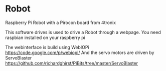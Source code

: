 Robot
=====

Raspberry Pi Robot with a Pirocon board from 4tronix

This software drives is used to drive a Robot through a webpage.
You need raspbian installed on your raspberry pi 

The webinterface is build using WebIOPi https://code.google.com/p/webiopi/
And the servo motors are driven by ServoBlaster https://github.com/richardghirst/PiBits/tree/master/ServoBlaster
